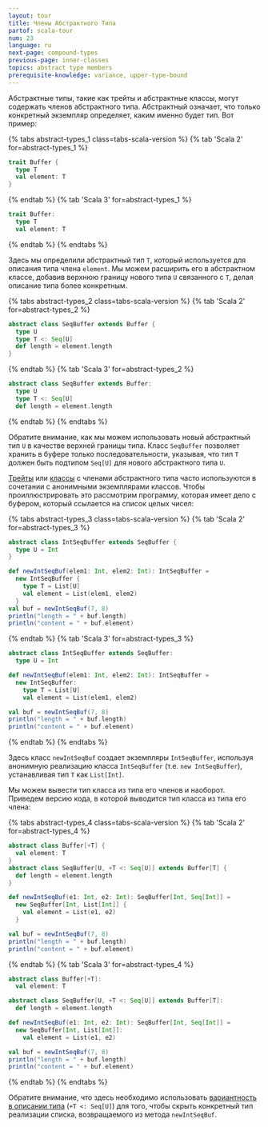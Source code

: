 ```yaml
---
layout: tour
title: Члены Абстрактного Типа
partof: scala-tour
num: 23
language: ru
next-page: compound-types
previous-page: inner-classes
topics: abstract type members
prerequisite-knowledge: variance, upper-type-bound
---
```


Абстрактные типы, такие как трейты и абстрактные классы, могут содержать членов абстрактного типа.
Абстрактный означает, что только конкретный экземпляр определяет, каким именно будет тип.
Вот пример:

{% tabs abstract-types_1 class=tabs-scala-version %}
{% tab 'Scala 2' for=abstract-types_1 %}

```scala mdoc
trait Buffer {
  type T
  val element: T
}
```

{% endtab %}
{% tab 'Scala 3' for=abstract-types_1 %}

```scala
trait Buffer:
  type T
  val element: T
```

{% endtab %}
{% endtabs %}

Здесь мы определили абстрактный тип `T`, который используется для описания типа члена `element`. Мы можем расширить его в абстрактном классе, добавив верхнюю границу нового типа `U` связанного с `T`, делая описание типа более конкретным.

{% tabs abstract-types_2 class=tabs-scala-version %}
{% tab 'Scala 2' for=abstract-types_2 %}

```scala mdoc
abstract class SeqBuffer extends Buffer {
  type U
  type T <: Seq[U]
  def length = element.length
}
```

{% endtab %}
{% tab 'Scala 3' for=abstract-types_2 %}

```scala
abstract class SeqBuffer extends Buffer:
  type U
  type T <: Seq[U]
  def length = element.length
```

{% endtab %}
{% endtabs %}

Обратите внимание, как мы можем использовать новый абстрактный тип `U` в качестве верхней границы типа. Класс `SeqBuffer` позволяет хранить в буфере только последовательности, указывая, что тип `T` должен быть подтипом `Seq[U]` для нового абстрактного типа `U`.

[Трейты](traits.html) или [классы](classes.html) с членами абстрактного типа часто используются в сочетании с анонимными экземплярами классов. Чтобы проиллюстрировать это рассмотрим программу, которая имеет дело с буфером, который ссылается на список целых чисел:

{% tabs abstract-types_3 class=tabs-scala-version %}
{% tab 'Scala 2' for=abstract-types_3 %}

```scala mdoc
abstract class IntSeqBuffer extends SeqBuffer {
  type U = Int
}

def newIntSeqBuf(elem1: Int, elem2: Int): IntSeqBuffer =
  new IntSeqBuffer {
    type T = List[U]
    val element = List(elem1, elem2)
  }
val buf = newIntSeqBuf(7, 8)
println("length = " + buf.length)
println("content = " + buf.element)
```

{% endtab %}
{% tab 'Scala 3' for=abstract-types_3 %}

```scala
abstract class IntSeqBuffer extends SeqBuffer:
  type U = Int

def newIntSeqBuf(elem1: Int, elem2: Int): IntSeqBuffer =
  new IntSeqBuffer:
    type T = List[U]
    val element = List(elem1, elem2)

val buf = newIntSeqBuf(7, 8)
println("length = " + buf.length)
println("content = " + buf.element)
```

{% endtab %}
{% endtabs %}

Здесь класс `newIntSeqBuf` создает экземпляры `IntSeqBuffer`, используя анонимную реализацию класса `IntSeqBuffer` (т.е. `new IntSeqBuffer`), устанавливая тип `T` как `List[Int]`.

Мы можем вывести тип класса из типа его членов и наоборот. Приведем версию кода, в которой выводится тип класса из типа его члена:

{% tabs abstract-types_4 class=tabs-scala-version %}
{% tab 'Scala 2' for=abstract-types_4 %}

```scala mdoc:nest
abstract class Buffer[+T] {
  val element: T
}
abstract class SeqBuffer[U, +T <: Seq[U]] extends Buffer[T] {
  def length = element.length
}

def newIntSeqBuf(e1: Int, e2: Int): SeqBuffer[Int, Seq[Int]] =
  new SeqBuffer[Int, List[Int]] {
    val element = List(e1, e2)
  }

val buf = newIntSeqBuf(7, 8)
println("length = " + buf.length)
println("content = " + buf.element)
```

{% endtab %}
{% tab 'Scala 3' for=abstract-types_4 %}

```scala
abstract class Buffer[+T]:
  val element: T

abstract class SeqBuffer[U, +T <: Seq[U]] extends Buffer[T]:
  def length = element.length

def newIntSeqBuf(e1: Int, e2: Int): SeqBuffer[Int, Seq[Int]] =
  new SeqBuffer[Int, List[Int]]:
    val element = List(e1, e2)

val buf = newIntSeqBuf(7, 8)
println("length = " + buf.length)
println("content = " + buf.element)
```

{% endtab %}
{% endtabs %}

Обратите внимание, что здесь необходимо использовать [вариантность в описании типа](variances.html) (`+T <: Seq[U]`) для того, чтобы скрыть конкретный тип реализации списка, возвращаемого из метода `newIntSeqBuf`.
